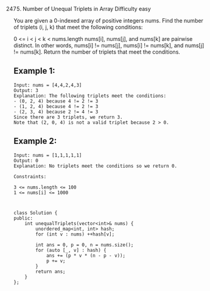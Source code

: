 2475. Number of Unequal Triplets in Array
Difficulty easy

You are given a 0-indexed array of positive integers nums. Find the number of triplets (i, j, k) that meet the following conditions:

0 <= i < j < k < nums.length
nums[i], nums[j], and nums[k] are pairwise distinct.
In other words, nums[i] != nums[j], nums[i] != nums[k], and nums[j] != nums[k].
Return the number of triplets that meet the conditions.


## Example 1:
```
Input: nums = [4,4,2,4,3]
Output: 3
Explanation: The following triplets meet the conditions:
- (0, 2, 4) because 4 != 2 != 3
- (1, 2, 4) because 4 != 2 != 3
- (2, 3, 4) because 2 != 4 != 3
Since there are 3 triplets, we return 3.
Note that (2, 0, 4) is not a valid triplet because 2 > 0.
```


## Example 2:
```
Input: nums = [1,1,1,1,1]
Output: 0
Explanation: No triplets meet the conditions so we return 0.
```


```
Constraints:

3 <= nums.length <= 100
1 <= nums[i] <= 1000
```


#
```
class Solution {
public:
    int unequalTriplets(vector<int>& nums) {
        unordered_map<int, int> hash;
        for (int v : nums) ++hash[v];

        int ans = 0, p = 0, n = nums.size();
        for (auto [_, v] : hash) {
            ans += (p * v * (n - p - v));
            p += v;
        }
        return ans;
    }
};
```